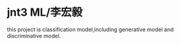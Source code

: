 # jnt3 ML/李宏毅  
  this project is classification model,including generative model and discriminative model.
